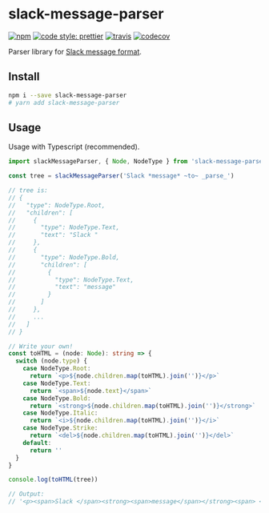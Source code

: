 # slack-message-parser

[![npm](https://flat.badgen.net/npm/v/slack-message-parser?icon=npm)](https://www.npmjs.com/package/slack-message-parser)
[![code style: prettier](https://flat.badgen.net/badge/code%20style/prettier/ff69b4)](https://github.com/prettier/prettier)
[![travis](https://flat.badgen.net/travis/pocka/slack-message-parser?icon=travis)](https://travis-ci.com/pocka/slack-message-parser#)
[![codecov](https://flat.badgen.net/codecov/c/github/pocka/slack-message-parser?icon=codecov)](https://codecov.io/gh/pocka/slack-message-parser)

Parser library for [Slack message format](https://api.slack.com/docs/message-formatting).

## Install

```sh
npm i --save slack-message-parser
# yarn add slack-message-parser
```

## Usage

Usage with Typescript (recommended).

```ts
import slackMessageParser, { Node, NodeType } from 'slack-message-parser'

const tree = slackMessageParser('Slack *message* ~to~ _parse_')

// tree is:
// {
//   "type": NodeType.Root,
//   "children": [
//     {
//       "type": NodeType.Text,
//       "text": "Slack "
//     },
//     {
//       "type": NodeType.Bold,
//       "children": [
//         {
//           "type": NodeType.Text,
//           "text": "message"
//         }
//       ]
//     },
//     ...
//   ]
// }

// Write your own!
const toHTML = (node: Node): string => {
  switch (node.type) {
    case NodeType.Root:
      return `<p>${node.children.map(toHTML).join('')}</p>`
    case NodeType.Text:
      return `<span>${node.text}</span>`
    case NodeType.Bold:
      return `<strong>${node.children.map(toHTML).join('')}</strong>`
    case NodeType.Italic:
      return `<i>${node.children.map(toHTML).join('')}</i>`
    case NodeType.Strike:
      return `<del>${node.children.map(toHTML).join('')}</del>`
    default:
      return ''
  }
}

console.log(toHTML(tree))

// Output:
// '<p><span>Slack </span><strong><span>message</span></strong><span> </span><del><span>to</span></del><span> </span><i><span>parse</span></i></p>'
```
